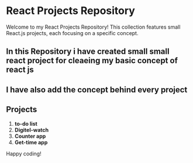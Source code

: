 # React Projects Repository

Welcome to my React Projects Repository! This collection features small React.js projects, each focusing on a specific concept.

## In this Repository i have created small small react project for cleaeing my basic concept of react js
## I have also add the concept behind every project 

## Projects

1. **to-do list**
2. **Digitel-watch**
3. **Counter app**
4. **Get-time app**




Happy coding!
